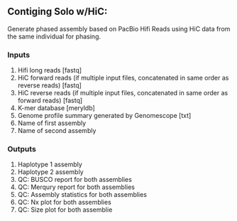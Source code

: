 ## Contiging Solo w/HiC:

Generate phased assembly based on PacBio Hifi Reads using HiC data from the same individual for phasing.


### Inputs


1. Hifi long reads [fastq]
2. HiC forward reads (if multiple input files, concatenated in same order as reverse reads) [fastq]
3. HiC reverse reads (if multiple input files, concatenated in same order as forward reads) [fastq]
4. K-mer database [meryldb]
5. Genome profile summary generated by Genomescope [txt]
6. Name of first assembly
7. Name of second assembly


### Outputs

1. Haplotype 1 assembly
2. Haplotype 2 assembly
3. QC: BUSCO report for both assemblies
4. QC: Merqury report for both assemblies
5. QC: Assembly statistics for both assemblies
6. QC: Nx plot for both assemblies
7. QC: Size plot for both assemblie



